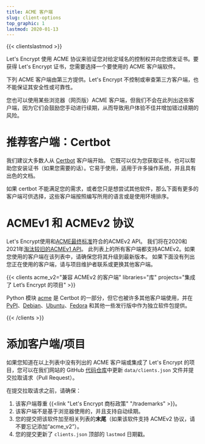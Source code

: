 ```yaml
---
title: ACME 客户端
slug: client-options
top_graphic: 1
lastmod: 2020-01-13
---
```


{{< clientslastmod >}}

Let's Encrypt 使用 ACME 协议来验证您对给定域名的控制权并向您颁发证书。要获得 Let's Encrypt 证书，您需要选择一个要使用的 ACME 客户端软件。

下列 ACME 客户端由第三方提供。Let's Encrypt 不控制或审查第三方客户端，也不能保证其安全性或可靠性。

您也可以使用某些浏览器（网页版）ACME 客户端，但我们不会在此列出这些客户端，因为它们会鼓励您手动进行续期，从而导致用户体验不佳并增加错过续期的风险。

# 推荐客户端：Certbot

我们建议大多数人从 [Certbot](https://certbot.eff.org/) 客户端开始。 它既可以仅为您获取证书，也可以帮助您安装证书（如果您需要的话）。它易于使用，适用于许多操作系统，并且具有出色的文档。

如果 certbot 不能满足您的需求，或者您只是想尝试其他软件，那么下面有更多的客户端可供选择，这些客户端按照编写所用的语言或是使用环境排序。

# ACMEv1 和 ACMEv2 协议

Let's Encrypt使用和[ACME最终标准](https://tools.ietf.org/html/rfc8555)符合的ACMEv2 API。 我们将在2020和2021年[淘汰较旧的ACMEv1 API](https://community.letsencrypt.org/t/end-of-life-plan-for-acmev1/88430/)。 此列表上的所有客户端都支持ACMEv2。如果您使用的客户端在该列表中，请确保您将其升级到最新版本。 如果下面没有列出您正在使用的客户端，请与项目维护者联系或更换其他客户端。

{{< clients acme_v2="兼容 ACMEv2 的客户端" libraries="库" projects="集成了 Let’s Encrypt 的项目" >}}

Python 模块 [acme](https://github.com/certbot/certbot/tree/master/acme) 是 Certbot 的一部分，但它也被许多其他客户端使用，并在 [PyPI](https://pypi.python.org/pypi/acme)、[Debian](https://packages.debian.org/search?keywords=python-acme)、[Ubuntu](https://launchpad.net/ubuntu/+source/python-acme)、[Fedora](https://bodhi.fedoraproject.org/updates/?packages=python-acme) 和其他一些发行版中作为独立软件包提供。

{{< /clients >}}

# 添加客户端/项目

如果您知道在以上列表中没有列出的 ACME 客户端或集成了 Let's Encrypt 的项目，您可以在我们网站的 GitHub [代码仓库](https://github.com/letsencrypt/website/)中更新 `data/clients.json` 文件并提交拉取请求（Pull Request）。

在提交拉取请求之前，请确保：

1. 该客户端尊重 {{<link "Let's Encrypt 商标政策" "/trademarks" >}}。
1. 该客户端不是基于浏览器使用的，并且支持自动续期。
1. 您的提交把该软件加至相关列表的**末尾**（如果该软件支持 ACMEv2 协议，请不要忘记添加“acme_v2”）。
1. 您的提交更新了 `clients.json` 顶部的 `lastmod` 日期戳。
